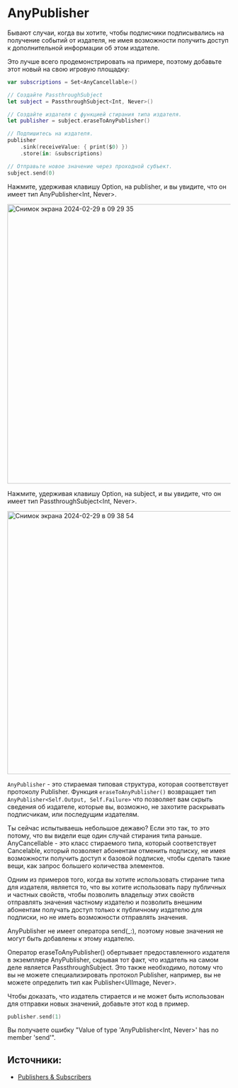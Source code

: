 # AnyPublisher
Бывают случаи, когда вы хотите, чтобы подписчики подписывались на получение событий от издателя, не имея возможности получить доступ к дополнительной информации об этом издателе.

Это лучше всего продемонстрировать на примере, поэтому добавьте этот новый на свою игровую площадку:
```swift
var subscriptions = Set<AnyCancellable>()

// Создайте PassthroughSubject
let subject = PassthroughSubject<Int, Never>()

// Создайте издателя c функцией стирания типа издателя.
let publisher = subject.eraseToAnyPublisher()

// Подпишитесь на издателя.
publisher
    .sink(receiveValue: { print($0) })
    .store(in: &subscriptions)

// Отправьте новое значение через проходной субъект.
subject.send(0)
```
Нажмите, удерживая клавишу Option, на publisher, и вы увидите, что он имеет тип AnyPublisher<Int, Never>.

<img width="630" alt="Снимок экрана 2024-02-29 в 09 29 35" src="https://github.com/DenDmitriev/iOS-Interview/assets/65191747/4e85119a-c05c-407d-a3a8-588b1b6615e1">

Нажмите, удерживая клавишу Option, на subject, и вы увидите, что он имеет тип PassthroughSubject<Int, Never>.

<img width="593" alt="Снимок экрана 2024-02-29 в 09 38 54" src="https://github.com/DenDmitriev/iOS-Interview/assets/65191747/481df4f5-15a4-4bf0-ba98-520e1231b70b">

`AnyPublisher` - это стираемая типовая структура, которая соответствует протоколу Publisher. Функция `eraseToAnyPublisher()` возвращает тип `AnyPublisher<Self.Output, Self.Failure>` что позволяет вам скрыть сведения об издателе, которые вы, возможно, не захотите раскрывать подписчикам, или последущим издателям.

Ты сейчас испытываешь небольшое дежавю? Если это так, то это потому, что вы видели еще один случай стирания типа раньше. AnyCancellable - это класс стираемого типа, который соответствует Cancelable, который позволяет абонентам отменить подписку, не имея возможности получить доступ к базовой подписке, чтобы сделать такие вещи, как запрос большего количества элементов.

Одним из примеров того, когда вы хотите использовать стирание типа для издателя, является то, что вы хотите использовать пару публичных и частных свойств, чтобы позволить владельцу этих свойств отправлять значения частному издателю и позволить внешним абонентам получать доступ только к публичному издателю для подписки, но не иметь возможности отправлять значения.

AnyPublisher не имеет оператора send(_:), поэтому новые значения не могут быть добавлены к этому издателю.

Оператор eraseToAnyPublisher() обертывает предоставленного издателя в экземпляре AnyPublisher, скрывая тот факт, что издатель на самом деле является PassthroughSubject. Это также необходимо, потому что вы не можете специализировать протокол Publisher, например, вы не можете определить тип как Publisher<UIImage, Never>.

Чтобы доказать, что издатель стирается и не может быть использован для отправки новых значений, добавьте этот код в пример.
```swift
publisher.send(1)
```

Вы получаете ошибку "Value of type 'AnyPublisher<Int, Never>' has no member 'send'".

## Источники:
- [Publishers & Subscribers](https://www.kodeco.com/books/combine-asynchronous-programming-with-swift/v2.0/chapters/2-publishers-subscribers)


